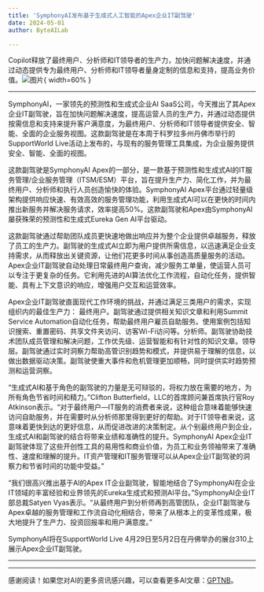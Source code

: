 ```yaml
---
title: 'SymphonyAI发布基于生成式人工智能的Apex企业IT副驾驶'
date: 2024-05-01
author: ByteAILab

---
```


Copilot释放了最终用户、分析师和IT领导者的生产力，加快问题解决速度，并通过动态提供专为最终用户、分析师和IT领导者量身定制的信息和支持，提高业务价值。![图片](https://ai-techpark.com/wp-content/uploads/2024/04/SymphonyAI-960x540.jpg){ width=60% }

---
SymphonyAI，一家领先的预测性和生成式企业AI SaaS公司，今天推出了其Apex企业IT副驾驶，旨在加快问题解决速度，提高运营人员的生产力，并通过动态提供按需信息和支持来提升客户满意度，为最终用户、分析师和IT领导者提供安全、智能、全面的企业服务视图。这款副驾驶是在本周于科罗拉多州丹佛市举行的SupportWorld Live活动上发布的，与现有的服务管理工具集成，为企业服务提供安全、智能、全面的视图。

这款副驾驶是SymphonyAI Apex的一部分，是一款基于预测性和生成式AI的IT服务管理/企业服务管理（ITSM/ESM）平台，旨在提升生产力、简化工作，并为最终用户、分析师和执行人员创造愉快的体验。SymphonyAI Apex平台通过轻量级架构提供响应快速、有效高效的服务管理功能，利用生成式AI可以在更快的时间内推出新服务并解决服务请求，效率提高50%。这款副驾驶和Apex由SymphonyAI屡获殊荣的预测性和生成式Eureka Gen AI平台驱动。

这款副驾驶通过帮助团队成员更快速地做出响应并为整个企业提供卓越服务，释放了员工的生产力。副驾驶的生成式AI立即为用户提供所需信息，以迅速满足企业支持需求，从而释放出关键资源，让他们花更多时间从事创造高质量服务的活动。Apex企业IT副驾驶自动处理日常最终用户查询，减少服务工单量，使运营人员可以专注于更复杂的任务。它利用先进的AI算法优化工作流程，自动化任务，提供智能、具有上下文意识的响应，增强用户交互和运营效率。

Apex企业IT副驾驶直面现代工作环境的挑战，并通过满足三类用户的需求，实现组织内的最佳生产力：
最终用户。副驾驶通过提供相关知识文章和利用Summit Service Automation自动化任务，帮助最终用户雇员自助服务。使用案例包括知识搜索、重置密码、共享文件夹访问、访客Wi-Fi访问等。分析师。副驾驶协助技术团队成员管理和解决问题，工作优先级、运营智能和有针对性的知识文章。领导层。副驾驶通过实时洞察力帮助高管识别趋势和模式，并提供易于理解的信息，以做出数据驱动决策。副驾驶使重大事件和危机管理更加顺畅，同时提供实时趋势预测和运营洞察。

“生成式AI和基于角色的副驾驶的力量是无可辩驳的，将权力放在需要的地方，为所有角色节省时间和精力。”Clifton Butterfield，LLC的首席顾问兼首席执行官Roy Atkinson表示。“对于最终用户—IT服务的消费者来说，这种组合意味着能够快速访问自助服务，并在需要时从分析师那里得到更好的帮助。对于IT领导者来说，这意味着更快到达的更好信息，从而促进改进的决策制定。从个别最终用户到企业，生成式AI和副驾驶的结合将带来业绩和准确性的提升。SymphonyAI Apex企业IT副驾驶体现了这些开创性工具的易用性和商业价值，为员工和业务领袖带来了准确性、速度和理解的提升。IT资产管理和IT服务管理可以从Apex企业IT副驾驶的洞察力和节省时间的功能中受益。”

“我们很高兴推出基于AI的Apex IT企业副驾驶，智能地结合了SymphonyAI在企业IT领域的丰富经验和业界领先的Eureka生成式和预测AI平台。”SymphonyAI企业IT部总裁Satyen Vyas表示。“从最终用户到分析师再到高管团队，企业IT副驾驶与Apex卓越的服务管理和工作流自动化相结合，带来了从根本上的变革性成果，极大地提升了生产力、投资回报率和用户满意度。”

SymphonyAI将在SupportWorld Live 4月29日至5月2日在丹佛举办的展台310上展示Apex企业IT副驾驶。 

---
---
感谢阅读！如果您对AI的更多资讯感兴趣，可以查看更多AI文章：[GPTNB](https://gptnb.com)。